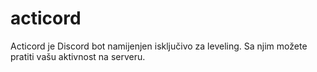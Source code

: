 # acticord
Acticord je Discord bot namijenjen isključivo za leveling. Sa njim možete pratiti vašu aktivnost na serveru.
